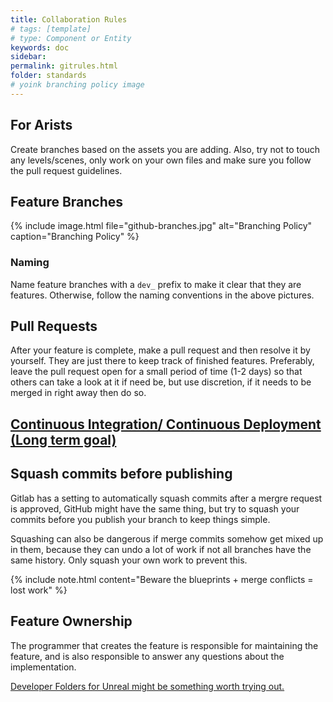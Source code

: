 ```yaml
---
title: Collaboration Rules
# tags: [template]
# type: Component or Entity
keywords: doc
sidebar:
permalink: gitrules.html
folder: standards
# yoink branching policy image
---
```


## For Arists
Create branches based on the assets you are adding. Also, try not to touch any levels/scenes, only work on your own files and make sure you follow the pull request guidelines.

## Feature Branches

{% include image.html file="github-branches.jpg" alt="Branching Policy" caption="Branching Policy" %}

### Naming
Name feature branches with a `dev_` prefix to make it clear that they are features. Otherwise, follow the naming conventions in the above pictures.

## Pull Requests

After your feature is complete, make a pull request and then resolve it by yourself. They are just there to keep track of finished features. Preferably, leave the pull request open for a small period of time (1-2 days) so that others can take a look at it if need be, but use discretion, if it needs to be merged in right away then do so.

## [Continuous Integration/ Continuous Deployment (Long term goal)](https://medium.com/@douglaslassance/automating-unreal-engine-project-builds-for-steam-using-github-4f164c803df0)

## Squash commits before publishing

Gitlab has a setting to automatically squash commits after a mergre request is approved, GitHub might have the same thing, but try to squash your commits before you publish your branch to keep things simple.

Squashing can also be dangerous if merge commits somehow get mixed up in them, because they can undo a lot of work if not all branches have the same history. Only squash your own work to prevent this.

{% include note.html content="Beware the blueprints + merge conflicts = lost work" %}

## Feature Ownership

The programmer that creates the feature is responsible for maintaining the feature, and is also responsible to answer any questions about the implementation.

[Developer Folders for Unreal might be something worth trying out.](https://www.youtube.com/watch?v=BTCbYsXh-rY)
